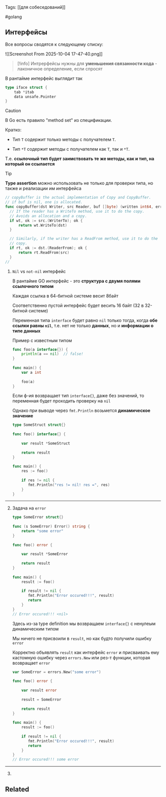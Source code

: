 Tags: [[для собеседований]]

#golang 



## Интерфейсы



Все вопросы сводятся к следующему списку:

![[Screenshot From 2025-10-04 17-47-40.png]]



> [!info] 
> Интрерфейсы нужны для **уменьшения связанности кода** - лаконичное определение, если спросят



В рантайме интерфейс выглядит так

```go
type iface struct {
	tab *itab
	data unsafe.Pointer
}
```



> [!caution] 
> В Go есть правило "method set" из спецификации.
> 
> Кратко:
> 
> - Тип `T` содержит только методы с получателем `T`.
> 
> - Тип `*T` содержит методы с получателем как `T`, так и `*T`.  
>   
>  Т.е. **ссылочный тип будет заимствовать те же методы, как и тип, на который он ссылается**
> 


> [!tip] 
> **Type assertion** можно использовать не только для проверки типа, но также и реализации им интерфейса
> 
> ```go
> // copyBuffer is the actual implementation of Copy and CopyBuffer.
> // if buf is nil, one is allocated.
> func copyBuffer(dst Writer, src Reader, buf []byte) (written int64, err error) {
> 	// If the reader has a WriteTo method, use it to do the copy.
> 	// Avoids an allocation and a copy.
> 	if wt, ok := src.(WriterTo); ok {
> 		return wt.WriteTo(dst)
> 	}
> 
> 	// Similarly, if the writer has a ReadFrom method, use it to do the 
> 	// copy.
> 	if rt, ok := dst.(ReaderFrom); ok {
> 		return rt.ReadFrom(src)
> 	}
> // 
> ``` 




1. `Nil` vs `not-nil` интерфейс

	В рантайме GO интерфейс - это **структура с двумя полями ссылочного типом**
	
	Каждая ссылка в 64-битной системе весит 8байт
	
	Соответственно пустой интерфейс будет весить 16 байт (32 в 32-битной системе)
	
	
	Переменная типа `interface` будет равно `nil` только тогда, когда **обе ссылки равны `nil`**, т.е. нет не только **данных**, но и **информации о типе данных**
	
	
	Пример с известным типом
	
	```go
	func foo(a interface{}) {  
	    println(a == nil)  // false!
	}  
	  
	func main() {  
	    var a int  
	  
	    foo(a)  
	}
	```
	
	
	
	Если ф-ия возвращает тип `interface{}`, даже без значений, то переменная будет проходить проверку на `nil`
	
	Однако при выводе через `fmt.Println` возьмется **динамическое значение**
	
	```go
	type SomeStruct struct{}  
	  
	func foo() interface{} {  
	  
	    var result *SomeStruct  
	  
	    return result  
	}  
	  
	func main() {  
	    res := foo()  
	  
	    if res != nil {  
	       fmt.Println("res != nil! res =", res)  
	    }  
	}
	```


---


2. Задача на `error`

	```go
	type SomeError struct{}  
	  
	func (s SomeError) Error() string {  
	    return "some error"  
	}  
	  
	func foo() error {  
	  
	    var result *SomeError  
	  
	    return result  
	}  
	  
	func main() {  
	    result := foo()  
	  
	    if result != nil {  
	       fmt.Println("Error occured!!!", result)  
	       return  
	    }  
	}
	// Error occured!!! <nil>
	```
	
	Здесь из-за type definition мы возвращаем `interface{}` с ненулеым динамическим типом
	
	Мы ничего не присвоили в `result`, но как будто получили ошибку `error`
	
	
	Корректно объявлять `result` как интерфейс `error` и присваивать ему кастомную ошибку через `errors.New` или рез-т функции, которая возвращает `error`
	
	```go
	var SomeError = errors.New("some error")  
	  
	func foo() error {  
	  
	    var result error  
	  
	    result = SomeError  
	  
	    return result  
	}  
	  
	func main() {  
	    result := foo()  
	  
	    if result != nil {  
	       fmt.Println("Error occured!!!", result)  
	       return  
	    }  
	}
	// Error occured!!! some error
	```


---


3. 

	
	
	
	
	
	






## Related


